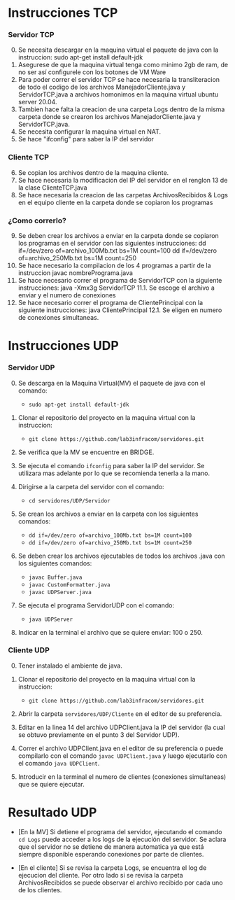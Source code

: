 # Instrucciones TCP

### Servidor TCP
0. Se necesita descargar en la maquina virtual el paquete de java con la instruccion:
    sudo apt-get install default-jdk
1. Asegurese de que la maquina virtual tenga como minimo 2gb de ram, de no ser así configurele con los botones de VM Ware
2. Para poder correr el servidor TCP se hace necesaria la transliteracion de todo el codigo de los archivos ManejadorCliente.java y ServidorTCP.java a archivos homonimos en la maquina virtual ubuntu server 20.04.
3. Tambien hace falta la creacion de una carpeta Logs dentro de la misma carpeta donde se crearon los archivos ManejadorCliente.java y ServidorTCP.java.
4. Se necesita configurar la maquina virtual en NAT.
5. Se hace "ifconfig" para saber la IP del servidor
### Cliente TCP
6. Se copian los archivos dentro de la maquina cliente.
7. Se hace necesaria la modificacion del IP del servidor en el renglon 13 de la clase ClienteTCP.java
8. Se hace necesaria la creacion de las carpetas ArchivosRecibidos & Logs en el equipo cliente en la carpeta donde se copiaron los programas
### ¿Como correrlo?
9. Se deben crear los archivos a enviar en la carpeta donde se copiaron los programas en el servidor con las siguientes instrucciones:
    dd if=/dev/zero of=archivo_100Mb.txt bs=1M count=100
    dd if=/dev/zero of=archivo_250Mb.txt bs=1M count=250
10. Se hace necesario la compilacion de los 4 programas a partir de la instruccion 
    javac nombrePrograma.java
11. Se hace necesario correr el programa de ServidorTCP con la siguiente instrucciones:
    java -Xmx3g ServidorTCP
    11.1. Se escoge el archivo a enviar y el numero de conexiones
12. Se hace necesario correr el programa de ClientePrincipal con la siguiente instrucciones:
    java ClientePrincipal
    12.1. Se eligen en numero de conexiones simultaneas.

# Instrucciones UDP

### Servidor UDP
0. Se descarga en la Maquina Virtual(MV) el paquete de java con el comando:
   - `sudo apt-get install default-jdk`

1. Clonar el repositorio del proyecto en la maquina virtual con la instruccion:
   - `git clone https://github.com/lab3infracom/servidores.git`

2. Se verifica que la MV se encuentre en BRIDGE.

3. Se ejecuta el comando `ifconfig` para saber la IP del servidor. Se utilizara mas adelante por lo que se recomienda tenerla a la mano.

4. Dirigirse a la carpeta del servidor con el comando:
   - `cd servidores/UDP/Servidor`

5. Se crean los archivos a enviar en la carpeta con los siguientes comandos:
    - `dd if=/dev/zero of=archivo_100Mb.txt bs=1M count=100`
    - `dd if=/dev/zero of=archivo_250Mb.txt bs=1M count=250`

7. Se deben crear los archivos ejecutables de todos los archivos .java con los siguientes comandos:
    - `javac Buffer.java`
    - `javac CustomFormatter.java`
    - `javac UDPServer.java`

6. Se ejecuta el programa ServidorUDP con el comando: 
    - `java UDPServer`

7. Indicar en la terminal el archivo que se quiere enviar: 100 o 250.

### Cliente UDP

0. Tener instalado el ambiente de java.

1. Clonar el repositorio del proyecto en la maquina virtual con la instruccion:
   - `git clone https://github.com/lab3infracom/servidores.git`

2. Abrir la carpeta `servidores/UDP/Cliente` en el editor de su preferencia.

3. Editar en la linea 14 del archivo UDPClient.java la IP del servidor (la cual se obtuvo previamente en el punto 3 del Servidor UDP).

4. Correr el archivo UDPClient.java en el editor de su preferencia o puede compilarlo con el comando `javac UDPClient.java` y luego ejecutarlo con el comando `java UDPClient`.

5. Introducir en la terminal el numero de clientes (conexiones simultaneas) que se quiere ejecutar.

# Resultado UDP

- [En la MV] Si detiene el programa del servidor, ejecutando el comando `cd Logs` puede acceder a los logs de la ejecución del servidor. Se aclara que el servidor no se detiene de manera automatica ya que está siempre disponible esperando conexiones por parte de clientes.

- [En el cliente] Si se revisa la carpeta Logs, se encuentra el log de ejecucion del cliente. Por otro lado si se revisa la carpeta ArchivosRecibidos se puede observar el archivo recibido por cada uno de los clientes.
